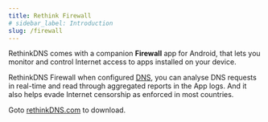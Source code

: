 ```yaml
---
title: Rethink Firewall
# sidebar_label: Introduction
slug: /firewall
---
```


RethinkDNS comes with a companion **Firewall** app for Android, that lets you monitor and control Internet access to apps installed on your device.

RethinkDNS Firewall when configured [DNS](dns), you can analyse DNS requests in real-time and read through aggregated reports in the App logs. And it also helps evade Internet censorship as enforced in most countries.

Goto [rethinkDNS.com](https://rethinkdns.com/) to download.
